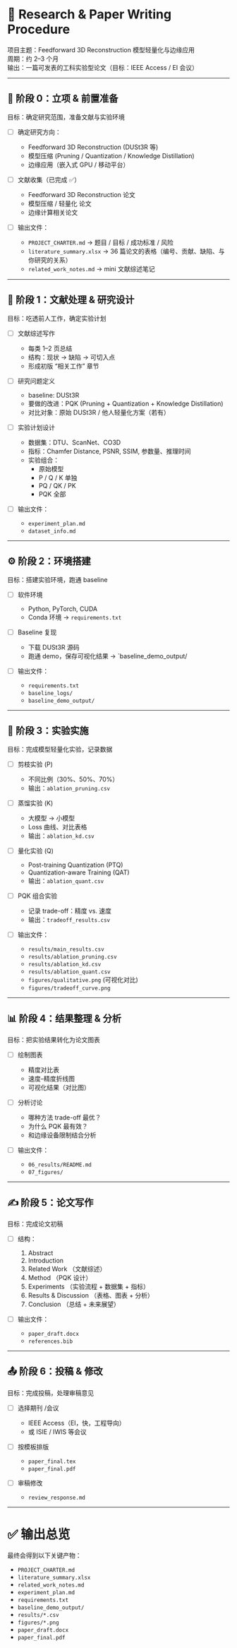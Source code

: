 # 📑 Research & Paper Writing Procedure
项目主题：Feedforward 3D Reconstruction 模型轻量化与边缘应用  
周期：约 2–3 个月  
输出：一篇可发表的工科实验型论文（目标：IEEE Access / EI 会议）

---

## 🎯 阶段 0：立项 & 前置准备
目标：确定研究范围，准备文献与实验环境

- [ ] 确定研究方向：  
  - Feedforward 3D Reconstruction (DUSt3R 等)
  - 模型压缩 (Pruning / Quantization / Knowledge Distillation)
  - 边缘应用（嵌入式 GPU / 移动平台）

- [ ] 文献收集（已完成 ✅）  
  - Feedforward 3D Reconstruction 论文  
  - 模型压缩 / 轻量化 论文  
  - 边缘计算相关论文  

- [ ] 输出文件：
  - `PROJECT_CHARTER.md` → 题目 / 目标 / 成功标准 / 风险
  - `literature_summary.xlsx` → 36 篇论文的表格（编号、贡献、缺陷、与你研究的关系）
  - `related_work_notes.md` → mini 文献综述笔记

---

## 📝 阶段 1：文献处理 & 研究设计
目标：吃透前人工作，确定实验计划

- [ ] 文献综述写作  
  - 每类 1–2 页总结  
  - 结构：现状 → 缺陷 → 可切入点  
  - 形成初版 “相关工作” 章节

- [ ] 研究问题定义  
  - baseline: DUSt3R  
  - 要做的改进：PQK (Pruning + Quantization + Knowledge Distillation)  
  - 对比对象：原始 DUSt3R / 他人轻量化方案（若有）

- [ ] 实验计划设计  
  - 数据集：DTU、ScanNet、CO3D  
  - 指标：Chamfer Distance, PSNR, SSIM, 参数量、推理时间  
  - 实验组合：
    - 原始模型
    - P / Q / K 单独
    - PQ / QK / PK
    - PQK 全部

- [ ] 输出文件：
  - `experiment_plan.md`
  - `dataset_info.md`

---

## ⚙️ 阶段 2：环境搭建
目标：搭建实验环境，跑通 baseline

- [ ] 软件环境  
  - Python, PyTorch, CUDA  
  - Conda 环境 → `requirements.txt`

- [ ] Baseline 复现  
  - 下载 DUSt3R 源码  
  - 跑通 demo，保存可视化结果 → `baseline_demo_output/

- [ ] 输出文件：
  - `requirements.txt`
  - `baseline_logs/`
  - `baseline_demo_output/`

---

## 🧪 阶段 3：实验实施
目标：完成模型轻量化实验，记录数据

- [ ] 剪枝实验 (P)  
  - 不同比例（30%、50%、70%）  
  - 输出：`ablation_pruning.csv`

- [ ] 蒸馏实验 (K)  
  - 大模型 → 小模型  
  - Loss 曲线、对比表格  
  - 输出：`ablation_kd.csv`

- [ ] 量化实验 (Q)  
  - Post-training Quantization (PTQ)  
  - Quantization-aware Training (QAT)  
  - 输出：`ablation_quant.csv`

- [ ] PQK 组合实验  
  - 记录 trade-off：精度 vs. 速度  
  - 输出：`tradeoff_results.csv`

- [ ] 输出文件：
  - `results/main_results.csv`
  - `results/ablation_pruning.csv`
  - `results/ablation_kd.csv`
  - `results/ablation_quant.csv`
  - `figures/qualitative.png` (可视化对比)
  - `figures/tradeoff_curve.png`

---

## 📊 阶段 4：结果整理 & 分析
目标：把实验结果转化为论文图表

- [ ] 绘制图表  
  - 精度对比表  
  - 速度–精度折线图  
  - 可视化结果（对比图）

- [ ] 分析讨论  
  - 哪种方法 trade-off 最优？  
  - 为什么 PQK 最有效？  
  - 和边缘设备限制结合分析

- [ ] 输出文件：
  - `06_results/README.md`  
  - `07_figures/`

---

## ✍️ 阶段 5：论文写作
目标：完成论文初稿

- [ ] 结构：
  1. Abstract
  2. Introduction
  3. Related Work （文献综述）
  4. Method （PQK 设计）
  5. Experiments （实验流程 + 数据集 + 指标）
  6. Results & Discussion （表格、图表 + 分析）
  7. Conclusion （总结 + 未来展望）

- [ ] 输出文件：
  - `paper_draft.docx`
  - `references.bib`

---

## 📤 阶段 6：投稿 & 修改
目标：完成投稿，处理审稿意见

- [ ] 选择期刊 /会议  
  - IEEE Access（EI，快，工程导向）  
  - 或 ISIE / IWIS 等会议  

- [ ] 按模板排版  
  - `paper_final.tex`  
  - `paper_final.pdf`

- [ ] 审稿修改  
  - `review_response.md`

---

# ✅ 输出总览
最终会得到以下关键产物：
- `PROJECT_CHARTER.md`
- `literature_summary.xlsx`
- `related_work_notes.md`
- `experiment_plan.md`
- `requirements.txt`
- `baseline_demo_output/`
- `results/*.csv`
- `figures/*.png`
- `paper_draft.docx`
- `paper_final.pdf`

